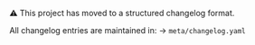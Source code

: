 <!-- ./CHANGELOG.md -->
⚠️ This project has moved to a structured changelog format.

All changelog entries are maintained in:
→ `meta/changelog.yaml`

